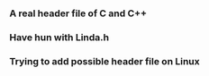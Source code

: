 ### A real header file of C and C++

### Have hun with Linda.h

### Trying to add possible header file on Linux
